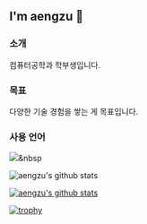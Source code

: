 ## I'm aengzu 👋

### 소개
컴퓨터공학과 학부생입니다.

### 목표
다양한 기술 경험을 쌓는 게 목표입니다.

### 사용 언어
<img src="https://img.shields.io/badge/python-#3776AB?style=flat-square&logo=python&logoColor=white"/></a>&nbsp 
<!--
**aengzu/aengzu** is a ✨ _special_ ✨ repository because its `README.md` (this file) appears on your GitHub profile.

Here are some ideas to get you started:

- 🔭 I’m currently working on ...
- 🌱 I’m currently learning ...
- 👯 I’m looking to collaborate on ...
- 🤔 I’m looking for help with ...
- 💬 Ask me about ...
- 📫 How to reach me: ...
- 😄 Pronouns: ...
- ⚡ Fun fact: ...
-->
![aengzu's github stats](https://github-readme-stats.vercel.app/api?username=aengzu&show_icons=true)

[![aengzu's github stats](https://github-readme-stats.vercel.app/api/top-langs/?username=aengzuID&show_icons=true&hide_border=true&title_color=004386&icon_color=004386&layout=compact)](https://github.com/aengzu)


[![trophy](https://github-profile-trophy.vercel.app/?username=aengzu)](https://github.com/ryo-ma/github-profile-trophy)
